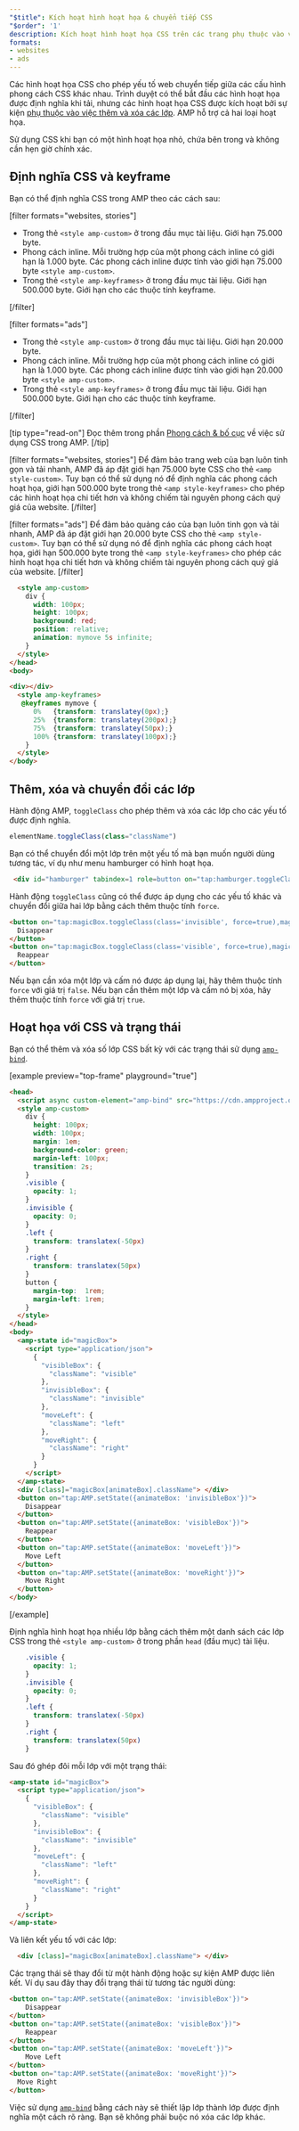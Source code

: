 ```yaml
---
"$title": Kích hoạt hình hoạt họa & chuyển tiếp CSS
"$order": '1'
description: Kích hoạt hình hoạt họa CSS trên các trang phụ thuộc vào việc thêm và xóa các lớp, và được thực hiện qua JavaScript. Bạn có thể đạt được hành vi này trên các trang AMP bằng cách sử dụng hành động toggleClass...
formats:
- websites
- ads
---
```


Các hình hoạt họa CSS cho phép yếu tố web chuyển tiếp giữa các cấu hình phong cách CSS khác nhau. Trình duyệt có thể bắt đầu các hình hoạt họa được định nghĩa khi tải, nhưng các hình hoạt họa CSS được kích hoạt bởi sự kiện [phụ thuộc vào việc thêm và xóa các lớp](https://developer.mozilla.org/en-US/docs/Web/CSS/CSS_Animations/Using_CSS_animations). AMP hỗ trợ cả hai loại hoạt họa.

Sử dụng CSS khi bạn có một hình hoạt họa nhỏ, chứa bên trong và không cần hẹn giờ chính xác.

## Định nghĩa CSS và keyframe

Bạn có thể định nghĩa CSS trong AMP theo các cách sau:

[filter formats="websites, stories"]

- Trong thẻ `<style amp-custom>` ở trong đầu mục tài liệu. Giới hạn 75.000 byte.
- Phong cách inline. Mỗi trường hợp của một phong cách inline có giới hạn là 1.000 byte. Các phong cách inline được tính vào giới hạn 75.000 byte `<style amp-custom>`.
- Trong thẻ `<style amp-keyframes>` ở trong đầu mục tài liệu. Giới hạn 500.000 byte. Giới hạn cho các thuộc tính keyframe.

[/filter]

[filter formats="ads"]

- Trong thẻ `<style amp-custom>` ở trong đầu mục tài liệu. Giới hạn 20.000 byte.
- Phong cách inline. Mỗi trường hợp của một phong cách inline có giới hạn là 1.000 byte. Các phong cách inline được tính vào giới hạn 20.000 byte `<style amp-custom>`.
- Trong thẻ `<style amp-keyframes>` ở trong đầu mục tài liệu. Giới hạn 500.000 byte. Giới hạn cho các thuộc tính keyframe.

[/filter]

[tip type="read-on"] Đọc thêm trong phần [Phong cách & bố cục](../style_and_layout/index.md) về việc sử dụng CSS trong AMP. [/tip]

[filter formats="websites, stories"] Để đảm bảo trang web của bạn luôn tinh gọn và tải nhanh, AMP đã áp đặt giới hạn 75.000 byte CSS cho thẻ `<amp style-custom>`. Tuy bạn có thể sử dụng nó để định nghĩa các phong cách hoạt họa, giới hạn 500.000 byte trong thẻ `<amp style-keyframes>` cho phép các hình hoạt họa chi tiết hơn và không chiếm tài nguyên phong cách quý giá của website. [/filter]

[filter formats="ads"] Để đảm bảo quảng cáo của bạn luôn tinh gọn và tải nhanh, AMP đã áp đặt giới hạn 20.000 byte CSS cho thẻ `<amp style-custom>`. Tuy bạn có thể sử dụng nó để định nghĩa các phong cách hoạt họa, giới hạn 500.000 byte trong thẻ `<amp style-keyframes>` cho phép các hình hoạt họa chi tiết hơn và không chiếm tài nguyên phong cách quý giá của website. [/filter]

```html
  <style amp-custom>
    div {
      width: 100px;
      height: 100px;
      background: red;
      position: relative;
      animation: mymove 5s infinite;
    }
  </style>
</head>
<body>

<div></div>
  <style amp-keyframes>
   @keyframes mymove {
      0%   {transform: translatey(0px);}
      25%  {transform: translatey(200px);}
      75%  {transform: translatey(50px);}
      100% {transform: translatey(100px);}
    }
  </style>
</body>
```

## Thêm, xóa và chuyển đổi các lớp

Hành động AMP, `toggleClass` cho phép thêm và xóa các lớp cho các yếu tố được định nghĩa.

```js
elementName.toggleClass(class="className")
```

Bạn có thể chuyển đổi một lớp trên một yếu tố mà bạn muốn người dùng tương tác, ví dụ như menu hamburger có hình hoạt họa.

```html
 <div id="hamburger" tabindex=1 role=button on="tap:hamburger.toggleClass(class='close')">
```

Hành động `toggleClass` cũng có thể được áp dụng cho các yếu tố khác và chuyển đổi giữa hai lớp bằng cách thêm thuộc tính `force`.

```html
<button on="tap:magicBox.toggleClass(class='invisible', force=true),magicBox.toggleClass(class='visible', force=false)">
  Disappear
</button>
<button on="tap:magicBox.toggleClass(class='visible', force=true),magicBox.toggleClass(class='invisible', force=false)">
  Reappear
</button>
```

Nếu bạn cần xóa một lớp và cấm nó được áp dụng lại, hãy thêm thuộc tính `force` với giá trị `false`. Nếu bạn cần thêm một lớp và cấm nó bị xóa, hãy thêm thuộc tính `force` với giá trị `true`.

## Hoạt họa với CSS và trạng thái

Bạn có thể thêm và xóa số lớp CSS bất kỳ với các trạng thái sử dụng [`amp-bind`](../../../../documentation/components/reference/amp-bind.md).

[example preview="top-frame" playground="true"]
```html
<head>
  <script async custom-element="amp-bind" src="https://cdn.ampproject.org/v0/amp-bind-0.1.js"></script>
  <style amp-custom>
    div {
      height: 100px;
      width: 100px;
      margin: 1em;
      background-color: green;
      margin-left: 100px;
      transition: 2s;
    }
    .visible {
      opacity: 1;
    }
    .invisible {
      opacity: 0;
    }
    .left {
      transform: translatex(-50px)
    }
    .right {
      transform: translatex(50px)
    }
    button {
      margin-top:  1rem;
      margin-left: 1rem;
    }
  </style>
</head>
<body>
  <amp-state id="magicBox">
    <script type="application/json">
      {
        "visibleBox": {
          "className": "visible"
        },
        "invisibleBox": {
          "className": "invisible"
        },
        "moveLeft": {
          "className": "left"
        },
        "moveRight": {
          "className": "right"
        }
      }
    </script>
  </amp-state>
  <div [class]="magicBox[animateBox].className"> </div>
  <button on="tap:AMP.setState({animateBox: 'invisibleBox'})">
    Disappear
  </button>
  <button on="tap:AMP.setState({animateBox: 'visibleBox'})">
    Reappear
  </button>
  <button on="tap:AMP.setState({animateBox: 'moveLeft'})">
    Move Left
  </button>
  <button on="tap:AMP.setState({animateBox: 'moveRight'})">
    Move Right
  </button>
</body>
```
[/example]

Định nghĩa hình hoạt họa nhiều lớp bằng cách thêm một danh sách các lớp CSS trong thẻ `<style amp-custom>` ở trong phần `head` (đầu mục) tài liệu.

```css
    .visible {
      opacity: 1;
    }
    .invisible {
      opacity: 0;
    }
    .left {
      transform: translatex(-50px)
    }
    .right {
      transform: translatex(50px)
    }
```

Sau đó ghép đôi mỗi lớp với một trạng thái:

```html
<amp-state id="magicBox">
  <script type="application/json">
    {
      "visibleBox": {
        "className": "visible"
      },
      "invisibleBox": {
        "className": "invisible"
      },
      "moveLeft": {
        "className": "left"
      },
      "moveRight": {
        "className": "right"
      }
    }
  </script>
</amp-state>
```

Và liên kết yếu tố với các lớp:

```html
  <div [class]="magicBox[animateBox].className"> </div>
```

Các trạng thái sẽ thay đổi từ một hành động hoặc sự kiện AMP được liên kết. Ví dụ sau đây thay đổi trạng thái từ tương tác người dùng:

```html
<button on="tap:AMP.setState({animateBox: 'invisibleBox'})">
    Disappear
</button>
<button on="tap:AMP.setState({animateBox: 'visibleBox'})">
    Reappear
</button>
<button on="tap:AMP.setState({animateBox: 'moveLeft'})">
    Move Left
</button>
<button on="tap:AMP.setState({animateBox: 'moveRight'})">
  Move Right
</button>
```

Việc sử dụng [`amp-bind`](../../../../documentation/components/reference/amp-bind.md) bằng cách này sẽ thiết lập lớp thành lớp được định nghĩa một cách rõ ràng. Bạn sẽ không phải buộc nó xóa các lớp khác.
